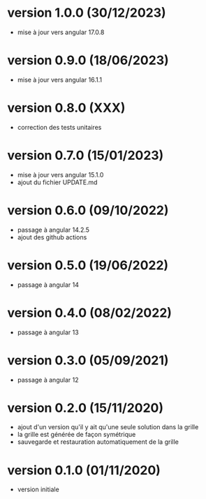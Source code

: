 
# version 1.0.0 (30/12/2023)
* mise à jour vers angular 17.0.8

# version 0.9.0 (18/06/2023)
* mise à jour vers angular 16.1.1

# version 0.8.0 (XXX)
* correction des tests unitaires

# version 0.7.0 (15/01/2023)
* mise à jour vers angular 15.1.0
* ajout du fichier UPDATE.md

# version 0.6.0 (09/10/2022)
* passage à angular 14.2.5
* ajout des github actions

# version 0.5.0 (19/06/2022)
* passage à angular 14

# version 0.4.0 (08/02/2022)
* passage à angular 13

# version 0.3.0 (05/09/2021)
* passage à angular 12

# version 0.2.0 (15/11/2020)
* ajout d'un version qu'il y ait qu'une seule solution dans la grille
* la grille est générée de façon symétrique
* sauvegarde et restauration automatiquement de la grille

# version 0.1.0 (01/11/2020)
* version initiale
